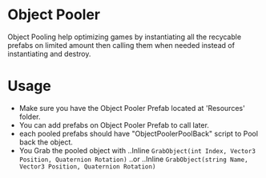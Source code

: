 # Object Pooler

Object Pooling help optimizing games by instantiating all the recycable prefabs on limited amount then calling them when needed instead of instantiating and destroy.

# Usage

* Make sure you have the Object Pooler Prefab located at 'Resources' folder.
* You can add prefabs on Object Pooler Prefab to call later.
* each pooled prefabs should have "ObjectPoolerPoolBack" script to Pool back the object.
* You Grab the pooled object with
..Inline `GrabObject(int Index, Vector3 Position, Quaternion Rotation)`
..or
..Inline `GrabObject(string Name, Vector3 Position, Quaternion Rotation)`
